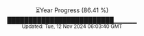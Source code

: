 <p align="center">
⏳Year Progress (86.41 %)<br>
█████████████████████████▁▁▁▁▁ <br>
<sub>Updated: Tue, 12 Nov 2024 06:03:40 GMT</sub>
</p>

